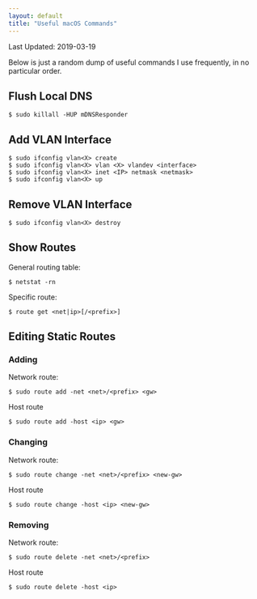 ```yaml
---
layout: default
title: "Useful macOS Commands"
---
```


Last Updated: 2019-03-19

Below is just a random dump of useful commands I use frequently, in no 
particular order.

## Flush Local DNS

```
$ sudo killall -HUP mDNSResponder
```

## Add VLAN Interface

```
$ sudo ifconfig vlan<X> create
$ sudo ifconfig vlan<X> vlan <X> vlandev <interface>
$ sudo ifconfig vlan<X> inet <IP> netmask <netmask>
$ sudo ifconfig vlan<X> up
```

## Remove VLAN Interface

```
$ sudo ifconfig vlan<X> destroy
```

## Show Routes

General routing table:
```
$ netstat -rn
```

Specific route:
```
$ route get <net|ip>[/<prefix>]
```

## Editing Static Routes

### Adding

Network route:
```
$ sudo route add -net <net>/<prefix> <gw>
```

Host route
```
$ sudo route add -host <ip> <gw>
```

### Changing

Network route:
```
$ sudo route change -net <net>/<prefix> <new-gw>
```

Host route
```
$ sudo route change -host <ip> <new-gw>
```

### Removing

Network route:
```
$ sudo route delete -net <net>/<prefix>
```

Host route
```
$ sudo route delete -host <ip>
```

